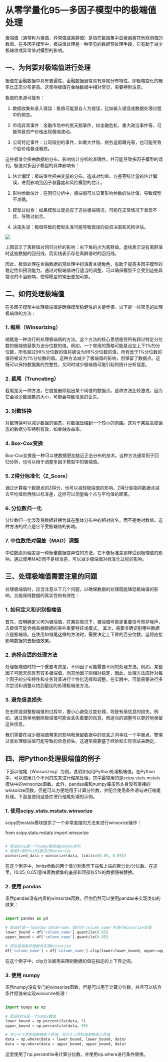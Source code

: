 # 从零学量化95—多因子模型中的极端值处理 

极端值（通常称为极值、异常值或离群值）是指在数据集中显著偏离其他观测值的数值。在多因子模型中，极端值处理是一种常见的数据预处理手段，它有助于减少极端值或异常值对模型的影响。

## 一、为何要对极端值进行处理

极值在金融数据中具有普遍性，金融数据通常具有厚尾分布特性，即极端变化的概率比正态分布更高。这使得极值在金融数据中相对常见，需要特别注意。

极值的来源可能有：

1. 数据收集和录入错误：极值可能源自人为错误，比如输入错误或数据处理过程中的疏忽。

2. 市场异常事件：金融市场中的黑天鹅事件，如金融危机、重大政治事件等，可能导致资产价格出现极端波动。

3. 公司特定事件：公司级别的事件，如重大并购、财务造假曝光等，也可能导致个股价格暴涨暴跌。

这些极值会扭曲数据的分布，影响统计分析的准确性，并可能导致多因子模型的误判。极值对多因子模型的具体影响有：

1. 估计偏误：极端值会扭曲变量的分布，造成对均值、方差等统计量的估计偏误，进而影响到因子暴露度和风险模型的估计。

2. 影响参数估计：在回归分析中，极端值可以显著影响参数的估计值，导致模型不准确。

3. 模型过拟合：如果模型过度适应了这些极端情况，可能在正常情况下表现不佳，导致过拟合。

4. 决策失误：极值导致的模型失准可能导致错误的投资决策和风险评估。

![](images/2024-02-27-11-28-07.png)

上图显示了离群值对回归分析的影响：右下角的点为离群值。虚线表示没有离群值时这些数据的回归线，而实线表示存在离群值时的回归线。

因此，极值处理在金融数据的预处理中扮演着关键角色，有助于提高多因子模型的稳定性和预测能力。通过对极端值进行适当的调整，可以确保模型不会受到这些异常点的不当影响，使得模型的输出更加可靠。

## 二、如何处理极端值
在多因子模型中处理极端值是确保模型稳健性的关键步骤。以下是一些常见的处理极端值的方法：
### 1. 缩尾（Winsorizing）
缩尾是一种流行的处理极端值的方法。这个方法的核心思想是将所有超过特定分位数的极端值替换为该分位数的值。例如，一个常用的策略可能是设定上下1%的分位数，所有超过99%分位数的值将被设为99%分位数的值，所有低于1%分位数的值将被设为1%分位数的值。这种方法减少了极端值的影响，但保留了数据点。这既可以保持数据集的完整性，又同时减少极端值可能引起的统计分析误差。
### 2. 截尾（Truncating）
截尾是另一种方法，它直接删除超出某个阈值的数据点。这种方法比较激进，因为它会减少数据集的大小，可能会导致信息的丢失。
### 3. 对数转换
对数转换可以减少数据的偏态，将数据压缩到一个较小的范围。这对于某些高度偏态的数据分布特别有效，如金融收益率。
### 4. Box-Cox变换
Box-Cox变换是一种可以使数据更加接近正态分布的技术。这种方法通常用于回归分析，也可以用于调整多因子模型中的极端值。
### 5. Z得分标准化（Z_Score）
通过计算每个数据点的Z得分，也可以减轻极端值的影响。Z得分是指将数据点减去平均值后再除以标准差，这样可以测量每个点与平均值的距离。
### 6. 分位数归一化
分位数归一化涉及将数据转换为其在整体分布中的相对排名，而不是绝对数值。这种方法的优点是它不受极端值的影响。
### 7. 中位数绝对偏差（MAD）调整
中位数绝对偏差是一种衡量数据变异性的方法，它不像标准差那样受到极端值的影响。通过使用MAD而不是标准差，可以减少极端值对标准化过程的影响。
## 三、处理极端值需要注意的问题

处理极端值时，应当注意以下几个问题，以确保数据的处理既能降低极端值的影响，又能保持数据的真实性和有效性：
### 1. 如何定义和识别极端值
首先，应明确定义何为极端值，在某些情况下，极端值可能是重要信号而非噪声，去极值可能会掩盖掉数据的某些重要特征或模式。
其次，需要准确识别哪些数据点是极端值。在使用如缩尾这样的方法时，需要决定上下界的百分位数，这将直接影响数据的去极值效果。
### 2. 选择合适的处理方法
处理极端值时的一个重要考虑是，不同因子可能需要不同的处理方法。例如，某些因子可能天然具有较多极端值，而其他因子则相对稳定，因此，处理方法应针对每个因子的分布特性和业务背景进行个性化选择和调整。在实践中，可能需要进行多次尝试和调整以找到最佳的处理极端值方法。
### 3. 避免信息损失
在去除或调整极端值的过程中，要小心避免过度处理，导致有用信息的损失。例如，通过简单地删除极端值可能会丢失重要的信息，而适当的调整可以更好地保留这些信息。

我们需要在减少极端值带来的影响和保留数据中的信息之间寻找一个平衡点，警惕过度处理极端值可能导致的信息损失。这通常需要基于经验和实际测试来确定。
## 四、用Python处理极端值的例子

下面以缩尾（Winsorizing）为例，说明如何用Python处理极端值。在Python中，可以使用几个不同的库来进行缩尾处理，其中最常用的是scipy.stats.mstats模块中的winsorize函数。此外，pandas库和numpy库虽然本身没有直接的winsorize函数，但是可以方便地用于计算分位数，并配合使用条件语句进行缩尾处理。下面是使用这些库进行缩尾处理的示例。
### 1. 使用scipy.stats.mstats.winsorize
scipy的mstats模块提供了一个非常直接的方法来进行winsorize操作：

from scipy.stats.mstats import winsorize

```python 

# 假设data是一个numpy数组或pandas序列
# 使用5%和95%分位数进行Winsorize
winsorized_data = winsorize(data, limits=[0.05, 0.05])

```

在这个例子中，limits参数的两个值分别表示下端和上端的百分比/分位数。在这里，[0.05, 0.05]意味着数据集的底部和顶部各5%的数据将被替换。
### 2. 使用 pandas
虽然pandas没有内置的winsorize函数，但你仍然可以使用pandas来实现类似的效果：

```python 

import pandas as pd

# 假设df是一个pandas DataFrame，我们对'column_name'列进行Winsorize处理
lower_bound = df['column_name'].quantile(0.05)
upper_bound = df['column_name'].quantile(0.95)

# 现在使用条件替换来实现Winsorize
df['column_name'] = df['column_name'].clip(lower=lower_bound, upper=upper_bound)

```

在这个例子中，clip方法被用来限制数据的值在指定的上下界之间。
### 3. 使用 numpy
虽然numpy没有专门的winsorize函数，但是可以用于计算分位数，并且可以结合条件赋值来实现winsorize处理：

```python 

import numpy as np

# 假设data是一个numpy数组
lower_bound = np.percentile(data, 5)
upper_bound = np.percentile(data, 95)

# 将小于下界的值替换成下界值，将大于上界的值替换成上界值
data = np.where(data < lower_bound, lower_bound, data)
data = np.where(data > upper_bound, upper_bound, data)

```

这里使用了np.percentile来计算分位数，并使用np.where进行条件替换。